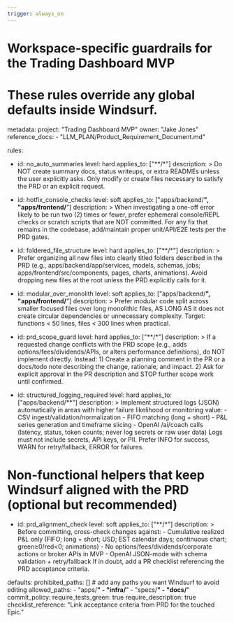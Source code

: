 ```yaml
---
trigger: always_on
---
```


# Workspace-specific guardrails for the Trading Dashboard MVP
# These rules override any global defaults inside Windsurf.

metadata:
  project: "Trading Dashboard MVP"
  owner: "Jake Jones"
  reference_docs:
    - "LLM_PLAN/Product_Requirement_Document.md"

rules:

  - id: no_auto_summaries
    level: hard
    applies_to: ["**/*"]
    description: >
      Do NOT create summary docs, status writeups, or extra READMEs unless the user explicitly asks.
      Only modify or create files necessary to satisfy the PRD or an explicit request.

  - id: hotfix_console_checks
    level: soft
    applies_to: ["apps/backend/**", "apps/frontend/**"]
    description: >
      When investigating a one-off error likely to be run two (2) times or fewer,
      prefer ephemeral console/REPL checks or scratch scripts that are NOT committed.
      For any fix that remains in the codebase, add/maintain proper unit/API/E2E tests per the PRD gates.

  - id: foldered_file_structure
    level: hard
    applies_to: ["**/*"]
    description: >
      Prefer organizing all new files into clearly titled folders described in the PRD
      (e.g., apps/backend/app/services, models, schemas, jobs; apps/frontend/src/components, pages, charts, animations).
      Avoid dropping new files at the root unless the PRD explicitly calls for it.

  - id: modular_over_monolith
    level: soft
    applies_to: ["apps/backend/**", "apps/frontend/**"]
    description: >
      Prefer modular code split across smaller focused files over long monolithic files,
      AS LONG AS it does not create circular dependencies or unnecessary complexity.
      Target: functions < 50 lines, files < 300 lines when practical.

  - id: prd_scope_guard
    level: hard
    applies_to: ["**/*"]
    description: >
      If a requested change conflicts with the PRD scope (e.g., adds options/fees/dividends/APIs, or alters performance definitions),
      do NOT implement directly. Instead:
        1) Create a planning comment in the PR or a docs/todo note describing the change, rationale, and impact.
        2) Ask for explicit approval in the PR description and STOP further scope work until confirmed.

  - id: structured_logging_required
    level: hard
    applies_to: ["apps/backend/**"]
    description: >
      Implement structured logs (JSON) automatically in areas with higher failure likelihood or monitoring value:
        - CSV ingest/validation/normalization
        - FIFO matching (long + short)
        - P&L series generation and timeframe slicing
        - OpenAI /ai/coach calls (latency, status, token counts; never log secrets or raw user data)
      Logs must not include secrets, API keys, or PII. Prefer INFO for success, WARN for retry/fallback, ERROR for failures.

  # Non-functional helpers that keep Windsurf aligned with the PRD (optional but recommended)
  - id: prd_alignment_check
    level: soft
    applies_to: ["**/*"]
    description: >
      Before committing, cross-check changes against:
        - Cumulative realized P&L only (FIFO; long + short; USD; EST calendar days; continuous chart; green≥0/red<0; animations)
        - No options/fees/dividends/corporate actions or broker APIs in MVP
        - OpenAI JSON-mode with schema validation + retry/fallback
      If in doubt, add a PR checklist referencing the PRD acceptance criteria.

defaults:
  prohibited_paths: []   # add any paths you want Windsurf to avoid editing
  allowed_paths:
    - "apps/**"
    - "infra/**"
    - "specs/**"
    - "docs/**"
  commit_policy:
    require_tests_green: true
    require_description: true
    checklist_reference: "Link acceptance criteria from PRD for the touched Epic."

